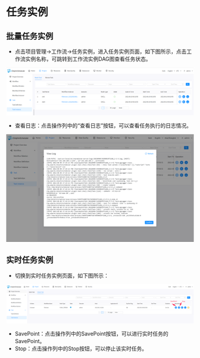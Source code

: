 # 任务实例

## 批量任务实例

- 点击项目管理->工作流->任务实例，进入任务实例页面，如下图所示，点击工作流实例名称，可跳转到工作流实例DAG图查看任务状态。

![task-instance](../../../../img/new_ui/dev/project/batch-task-instance.png)

- 查看日志：点击操作列中的“查看日志”按钮，可以查看任务执行的日志情况。

![task-log](../../../../img/new_ui/dev/project/task-log.png)

## 实时任务实例

- 切换到实时任务实例页面，如下图所示：

![task-instance](../../../../img/new_ui/dev/project/stream-task-instance.png)

- SavePoint：点击操作列中的SavePoint按钮，可以进行实时任务的SavePoint。
- Stop：点击操作列中的Stop按钮，可以停止该实时任务。

